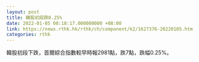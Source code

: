 ```yaml
---
layout: post
title: 韓股初段跌0.25%
date: 2022-01-05 08:18:17.000000000 +08:00
link: https://news.rthk.hk/rthk/ch/component/k2/1627376-20220105.htm
categories: rthk
---
```


韓股初段下跌，首爾綜合指數較早時報2981點，跌7點，跌幅0.25%。
